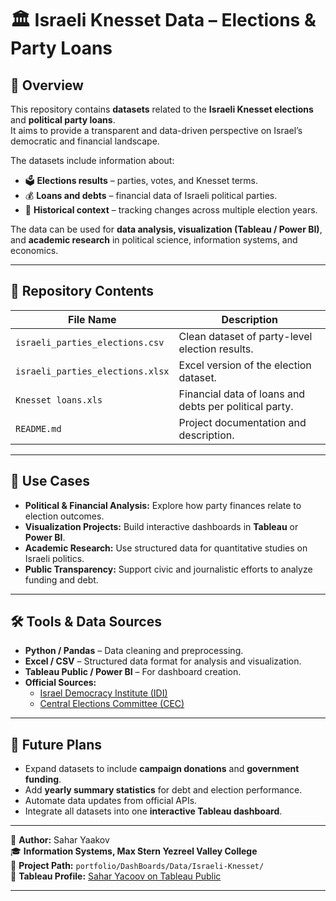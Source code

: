 # 🏛️ Israeli Knesset Data – Elections & Party Loans

## 🧠 Overview
This repository contains **datasets** related to the **Israeli Knesset elections** and **political party loans**.  
It aims to provide a transparent and data-driven perspective on Israel’s democratic and financial landscape.

The datasets include information about:
- 🗳️ **Elections results** – parties, votes, and Knesset terms.  
- 💰 **Loans and debts** – financial data of Israeli political parties.  
- 📆 **Historical context** – tracking changes across multiple election years.  

The data can be used for **data analysis, visualization (Tableau / Power BI)**, and **academic research** in political science, information systems, and economics.

---

## 📂 Repository Contents
| File Name | Description |
|------------|-------------|
| `israeli_parties_elections.csv` | Clean dataset of party-level election results. |
| `israeli_parties_elections.xlsx` | Excel version of the election dataset. |
| `Knesset loans.xls` | Financial data of loans and debts per political party. |
| `README.md` | Project documentation and description. |

---

## 🔧 Use Cases
- **Political & Financial Analysis:** Explore how party finances relate to election outcomes.  
- **Visualization Projects:** Build interactive dashboards in **Tableau** or **Power BI**.  
- **Academic Research:** Use structured data for quantitative studies on Israeli politics.  
- **Public Transparency:** Support civic and journalistic efforts to analyze funding and debt.  

---

## 🛠 Tools & Data Sources
- **Python / Pandas** – Data cleaning and preprocessing.  
- **Excel / CSV** – Structured data format for analysis and visualization.  
- **Tableau Public / Power BI** – For dashboard creation.  
- **Official Sources:**  
  - [Israel Democracy Institute (IDI)](https://www.idi.org.il/policy/parties-and-elections/)  
  - [Central Elections Committee (CEC)](https://bechirot.gov.il/)

---

## 🚀 Future Plans
- Expand datasets to include **campaign donations** and **government funding**.  
- Add **yearly summary statistics** for debt and election performance.  
- Automate data updates from official APIs.  
- Integrate all datasets into one **interactive Tableau dashboard**.

---

👤 **Author:** Sahar Yaakov  
🎓 **Information Systems, Max Stern Yezreel Valley College**  
📂 **Project Path:** `portfolio/DashBoards/Data/Israeli-Knesset/`  
🔗 **Tableau Profile:** [Sahar Yacoov on Tableau Public](https://public.tableau.com/app/profile/sahar.yacoov)

---
